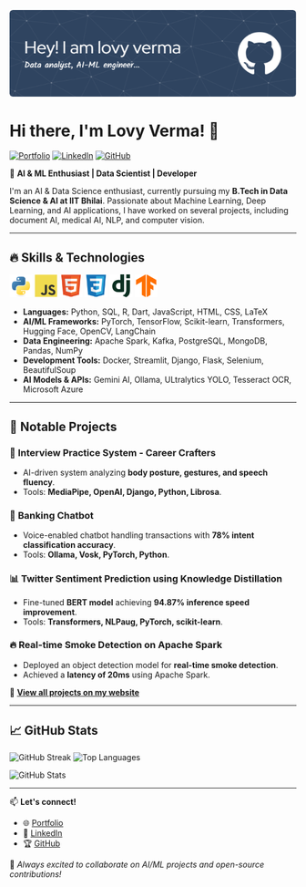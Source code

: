 ![Header](https://github.com/xtremislv/xtremislv/blob/main/github-header-image.png) 

# Hi there, I'm Lovy Verma! 👋

[![Portfolio](https://img.shields.io/badge/Portfolio-xtremislv.github.io-blue?style=flat-square&logo=internet-explorer)](https://xtremislv.github.io/)
[![LinkedIn](https://img.shields.io/badge/LinkedIn-Lovy%20Verma-blue?style=flat-square&logo=linkedin)](https://www.linkedin.com/in/lovy-verma-b72067257/)
[![GitHub](https://img.shields.io/github/followers/xtremislv?label=Follow%20Me&style=social)](https://github.com/xtremislv)

🚀 **AI & ML Enthusiast | Data Scientist | Developer**

I'm an AI & Data Science enthusiast, currently pursuing my **B.Tech in Data Science & AI at IIT Bhilai**. Passionate about Machine Learning, Deep Learning, and AI applications, I have worked on several projects, including document AI, medical AI, NLP, and computer vision.

---

## 🔥 Skills & Technologies

<img src="https://raw.githubusercontent.com/devicons/devicon/master/icons/python/python-original.svg" alt="Python" width="40" height="40"/> <img src="https://raw.githubusercontent.com/devicons/devicon/master/icons/javascript/javascript-original.svg" alt="JavaScript" width="40" height="40"/> <img src="https://raw.githubusercontent.com/devicons/devicon/master/icons/html5/html5-original.svg" alt="HTML5" width="40" height="40"/> <img src="https://raw.githubusercontent.com/devicons/devicon/master/icons/css3/css3-original.svg" alt="CSS3" width="40" height="40"/> <img src="https://raw.githubusercontent.com/devicons/devicon/master/icons/django/django-plain.svg" alt="Django" width="40" height="40"/> <img src="https://raw.githubusercontent.com/devicons/devicon/master/icons/tensorflow/tensorflow-original.svg" alt="TensorFlow" width="40" height="40"/> 

- **Languages:** Python, SQL, R, Dart, JavaScript, HTML, CSS, LaTeX
- **AI/ML Frameworks:** PyTorch, TensorFlow, Scikit-learn, Transformers, Hugging Face, OpenCV, LangChain
- **Data Engineering:** Apache Spark, Kafka, PostgreSQL, MongoDB, Pandas, NumPy
- **Development Tools:** Docker, Streamlit, Django, Flask, Selenium, BeautifulSoup
- **AI Models & APIs:** Gemini AI, Ollama, ULtralytics YOLO, Tesseract OCR, Microsoft Azure

---

## 🚀 Notable Projects

### 🎤 **Interview Practice System - Career Crafters**
- AI-driven system analyzing **body posture, gestures, and speech fluency**.
- Tools: **MediaPipe, OpenAI, Django, Python, Librosa**.

### 🏦 **Banking Chatbot**
- Voice-enabled chatbot handling transactions with **78% intent classification accuracy**.
- Tools: **Ollama, Vosk, PyTorch, Python**.

### 📊 **Twitter Sentiment Prediction using Knowledge Distillation**
- Fine-tuned **BERT model** achieving **94.87% inference speed improvement**.
- Tools: **Transformers, NLPaug, PyTorch, scikit-learn**.

### 🔥 **Real-time Smoke Detection on Apache Spark**
- Deployed an object detection model for **real-time smoke detection**.
- Achieved a **latency of 20ms** using Apache Spark.

📌 **[View all projects on my website](https://xtremislv.github.io/)**

---

## 📈 GitHub Stats

![GitHub Streak](https://github-readme-streak-stats.herokuapp.com/?user=xtremislv&theme=radical&hide_border=true)
![Top Languages](https://github-readme-stats.vercel.app/api/top-langs/?username=xtremislv&layout=compact&theme=radical&hide_border=true)

<img src="https://github-readme-stats.vercel.app/api?username=xtremislv&show_icons=true&theme=radical" alt="GitHub Stats" width="600"/>

---

📫 **Let's connect!**
- 🌐 [Portfolio](https://xtremislv.github.io/)
- 💼 [LinkedIn](https://www.linkedin.com/in/lovy-verma-b72067257/)
- 🏆 [GitHub](https://github.com/xtremislv)

🚀 *Always excited to collaborate on AI/ML projects and open-source contributions!*

